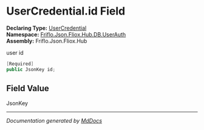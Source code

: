 ﻿<!--  
  <auto-generated>   
    The contents of this file were generated by a tool.  
    Changes to this file may be list if the file is regenerated  
  </auto-generated>   
-->

# UserCredential.id Field

**Declaring Type:** [UserCredential](../index.md)  
**Namespace:** [Friflo.Json.Fliox.Hub.DB.UserAuth](../../index.md)  
**Assembly:** Friflo.Json.Fliox.Hub

user id

```csharp
[Required]
public JsonKey id;
```

## Field Value

JsonKey

___

*Documentation generated by [MdDocs](https://github.com/ap0llo/mddocs)*
